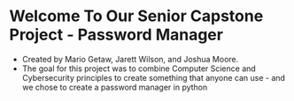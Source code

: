 # Welcome To Our Senior Capstone Project - Password Manager

- Created by Mario Getaw, Jarett Wilson, and Joshua Moore.
- The goal for this project was to combine Computer Science and Cybersecurity principles to create something that anyone can use - and we chose to create a password manager in python
  

